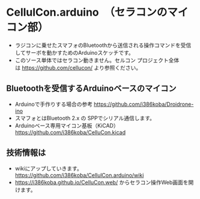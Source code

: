 # CellulCon.arduino　（セラコンのマイコン部）
* ラジコンに乗せたスマフォのBluetoothから送信される操作コマンドを受信してサーボを動かすためのArduinoスケッチです。
* このソース単体ではセラコン動きません。セルコン プロジェクト全体は https://github.com/cellucon/ より参照ください。

## Bluetoothを受信するArduinoベースのマイコン
* Arduinoで手作りする場合の参考 https://github.com/i386koba/Droidrone-ino
* スマフォとはBluetooth 2.x の SPPでシリアル通信します。
* Arduinoベース専用マイコン基板（KiCAD） https://github.com/i386koba/CelluCon.kicad

## 技術情報は
* wikiにアップしていきます。　https://github.com/i386koba/CellulCon.arduino/wiki
* https://i386koba.github.io/CelluCon.web/ からセラコン操作Web画面を開けます。
